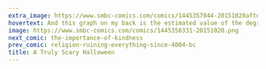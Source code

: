 ```yaml
---
extra_image: https://www.smbc-comics.com/comics/1445357044-20151020after.png
hovertext: And this graph on my back is the estimated value of the degree I'm most likely to get!
image: https://www.smbc-comics.com/comics/1445356331-20151020.png
next_comic: the-importance-of-kindness
prev_comic: religion-ruining-everything-since-4004-bc
title: A Truly Scary Halloween
---
```


